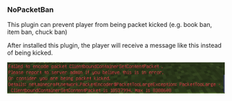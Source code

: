 ### NoPacketBan

This plugin can prevent player from being packet kicked (e.g. book ban, item ban, chuck ban)

After installed this plugin, the player will receive a message like this instead of being kicked.

![img.png](img.png)